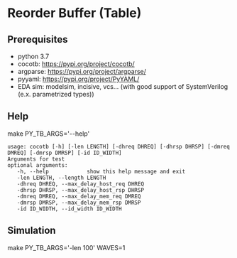 # Reorder Buffer (Table)
## Prerequisites
* python 3.7 
* cocotb: https://pypi.org/project/cocotb/
* argparse: https://pypi.org/project/argparse/
* pyyaml: https://pypi.org/project/PyYAML/
* EDA sim: modelsim, incisive, vcs... (with good support of SystemVerilog (e.x. parametrized types))

## Help
make PY_TB_ARGS='--help'
~~~~
usage: cocotb [-h] [-len LENGTH] [-dhreq DHREQ] [-dhrsp DHRSP] [-dmreq DMREQ] [-dmrsp DMRSP] [-id ID_WIDTH]
Arguments for test
optional arguments:
   -h, --help            show this help message and exit
   -len LENGTH, --length LENGTH
   -dhreq DHREQ, --max_delay_host_req DHREQ
   -dhrsp DHRSP, --max_delay_host_rsp DHRSP
   -dmreq DMREQ, --max_delay_mem_req DMREQ
   -dmrsp DMRSP, --max_delay_mem_rsp DMRSP
   -id ID_WIDTH, --id_width ID_WIDTH
~~~~
## Simulation
make PY_TB_ARGS='-len 100' WAVES=1


